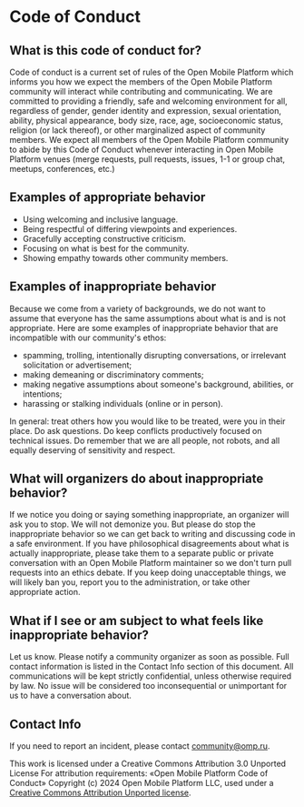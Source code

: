 # Code of Conduct

## What is this code of conduct for?

Code of conduct is a current set of rules of the Open Mobile Platform
which informs you how we expect
the members of the Open Mobile Platform community
will interact while contributing and communicating.
We are committed to providing a friendly, safe and welcoming
environment for all, regardless of gender, gender identity and expression,
sexual orientation, ability, physical appearance, body size, race, age,
socioeconomic status, religion (or lack thereof),
or other marginalized aspect of community members.
We expect all members of the Open Mobile Platform community
to abide by this Code of Conduct whenever interacting
in Open Mobile Platform venues
(merge requests, pull requests, issues, 1-1 or group chat, meetups, conferences, etc.)

## Examples of appropriate behavior

* Using welcoming and inclusive language.
* Being respectful of differing viewpoints and experiences.
* Gracefully accepting constructive criticism.
* Focusing on what is best for the community.
* Showing empathy towards other community members.

## Examples of inappropriate behavior

Because we come from a variety of backgrounds,
we do not want to assume that everyone has the same assumptions
about what is and is not appropriate.
Here are some examples of inappropriate behavior
that are incompatible with our community's ethos:

* spamming, trolling, intentionally disrupting conversations,
  or irrelevant solicitation or advertisement;
* making demeaning or discriminatory comments;
* making negative assumptions about someone's background,
  abilities, or intentions;
* harassing or stalking individuals (online or in person).

In general: treat others how you would like to be treated,
were you in their place.
Do ask questions.
Do keep conflicts productively focused on technical issues.
Do remember that we are all people, not robots,
and all equally deserving of sensitivity and respect.

## What will organizers do about inappropriate behavior?

If we notice you doing or saying something inappropriate,
an organizer will ask you to stop.
We will not demonize you.
But please do stop the inappropriate behavior
so we can get back to writing and discussing code in a safe environment.
If you have philosophical disagreements about what is actually inappropriate,
please take them to a separate public or private conversation
with an Open Mobile Platform maintainer
so we don't turn pull requests into an ethics debate.
If you keep doing unacceptable things,
we will likely ban you, report you to the administration,
or take other appropriate action.

## What if I see or am subject to what feels like inappropriate behavior?

Let us know.
Please notify a community organizer as soon as possible.
Full contact information is listed in the Contact Info section of this document.
All communications will be kept strictly confidential,
unless otherwise required by law.
No issue will be considered too inconsequential or unimportant for us
to have a conversation about.

## Contact Info

If you need to report an incident,
please contact <community@omp.ru>.

This work is licensed under a Creative Commons Attribution 3.0 Unported License
For attribution requirements:
«Open Mobile Platform Code of Conduct»
Copyright (c) 2024 Open Mobile Platform LLC,
used under a [Creative Commons Attribution Unported license](http://creativecommons.org/licenses/by/3.0/).
